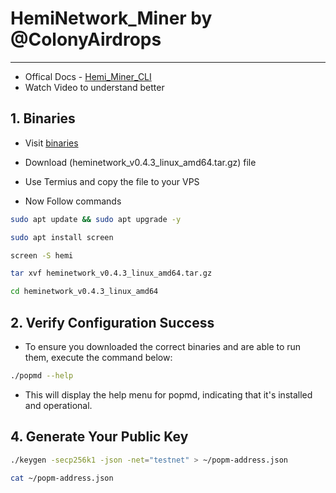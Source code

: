 # HemiNetwork_Miner by @ColonyAirdrops
---
- Offical Docs - [Hemi_Miner_CLI](https://docs.hemi.xyz/how-to-tutorials/tutorials/setup-part-1)
- Watch Video to understand better

## 1. Binaries
- Visit [binaries](https://docs.hemi.xyz/how-to-tutorials/tutorials/setup-part-1)
- Download (heminetwork_v0.4.3_linux_amd64.tar.gz) file
- Use Termius and copy the file to your VPS

- Now Follow commands
```bash
sudo apt update && sudo apt upgrade -y
```
```bash
sudo apt install screen
```
```bash
screen -S hemi
```
```bash
tar xvf heminetwork_v0.4.3_linux_amd64.tar.gz
```
```bash
cd heminetwork_v0.4.3_linux_amd64
```

## 2. Verify Configuration Success
- To ensure you downloaded the correct binaries and are able to run them, execute the command below:
```bash
./popmd --help
```
- This will display the help menu for popmd, indicating that it's installed and operational.

## 4. Generate Your Public Key
```bash
./keygen -secp256k1 -json -net="testnet" > ~/popm-address.json
```
```bash
cat ~/popm-address.json
```
